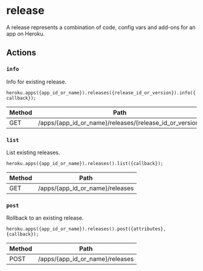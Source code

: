 # release

A release represents a combination of code, config vars and add-ons for an app on Heroku.

## Actions

### `info`

Info for existing release.

`heroku.apps({app_id_or_name}).releases({release_id_or_version}).info({callback});`

Method | Path
--- | ---
GET | /apps/{app_id_or_name}/releases/{release_id_or_version}

### `list`

List existing releases.

`heroku.apps({app_id_or_name}).releases().list({callback});`

Method | Path
--- | ---
GET | /apps/{app_id_or_name}/releases

### `post`

Rollback to an existing release.

`heroku.apps({app_id_or_name}).releases().post({attributes}, {callback});`

Method | Path
--- | ---
POST | /apps/{app_id_or_name}/releases

